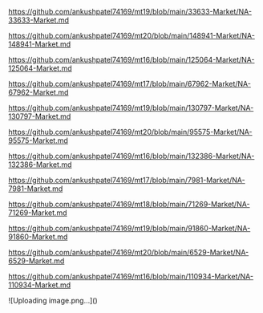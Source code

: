 <p><a href="https://github.com/ankushpatel74169/mt19/blob/main/33633-Market/NA-33633-Market.md">https://github.com/ankushpatel74169/mt19/blob/main/33633-Market/NA-33633-Market.md</a></p><p><a href="https://github.com/ankushpatel74169/mt20/blob/main/148941-Market/NA-148941-Market.md">https://github.com/ankushpatel74169/mt20/blob/main/148941-Market/NA-148941-Market.md</a></p><p><a href="https://github.com/ankushpatel74169/mt16/blob/main/125064-Market/NA-125064-Market.md">https://github.com/ankushpatel74169/mt16/blob/main/125064-Market/NA-125064-Market.md</a></p><p><a href="https://github.com/ankushpatel74169/mt17/blob/main/67962-Market/NA-67962-Market.md">https://github.com/ankushpatel74169/mt17/blob/main/67962-Market/NA-67962-Market.md</a></p><p><a href="https://github.com/ankushpatel74169/mt19/blob/main/130797-Market/NA-130797-Market.md">https://github.com/ankushpatel74169/mt19/blob/main/130797-Market/NA-130797-Market.md</a></p><p><a href="https://github.com/ankushpatel74169/mt20/blob/main/95575-Market/NA-95575-Market.md">https://github.com/ankushpatel74169/mt20/blob/main/95575-Market/NA-95575-Market.md</a></p><p><a href="https://github.com/ankushpatel74169/mt16/blob/main/132386-Market/NA-132386-Market.md">https://github.com/ankushpatel74169/mt16/blob/main/132386-Market/NA-132386-Market.md</a></p><p><a href="https://github.com/ankushpatel74169/mt17/blob/main/7981-Market/NA-7981-Market.md">https://github.com/ankushpatel74169/mt17/blob/main/7981-Market/NA-7981-Market.md</a></p><p><a href="https://github.com/ankushpatel74169/mt18/blob/main/71269-Market/NA-71269-Market.md">https://github.com/ankushpatel74169/mt18/blob/main/71269-Market/NA-71269-Market.md</a></p><p><a href="https://github.com/ankushpatel74169/mt19/blob/main/91860-Market/NA-91860-Market.md">https://github.com/ankushpatel74169/mt19/blob/main/91860-Market/NA-91860-Market.md</a></p><p><a href="https://github.com/ankushpatel74169/mt20/blob/main/6529-Market/NA-6529-Market.md">https://github.com/ankushpatel74169/mt20/blob/main/6529-Market/NA-6529-Market.md</a></p><p><a href="https://github.com/ankushpatel74169/mt16/blob/main/110934-Market/NA-110934-Market.md">https://github.com/ankushpatel74169/mt16/blob/main/110934-Market/NA-110934-Market.md</a></p>
![Uploading image.png…]()
